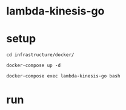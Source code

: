 # lambda-kinesis-go


# setup
```
cd infrastructure/docker/

docker-compose up -d

docker-compose exec lambda-kinesis-go bash
```

# run
```

```

